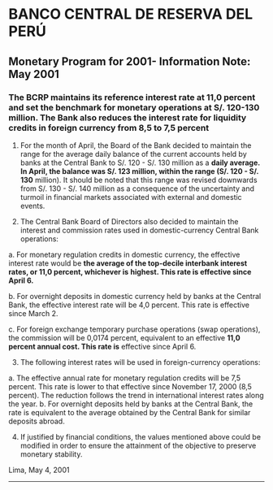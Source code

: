 # BANCO CENTRAL DE RESERVA DEL PERÚ


## Monetary Program for 2001- Information Note: May 2001

### The BCRP maintains its reference interest rate at 11,0 percent and set the benchmark for monetary operations at S/. 120-130 million. The Bank also reduces the interest rate for liquidity credits in foreign currency from 8,5 to 7,5 percent

1. For the month of April, the Board of the Bank decided to maintain the range for the average daily
balance of the current accounts held by banks at the Central Bank to S/. 120 - S/. 130 million as a
**daily average. In April, the balance was S/. 123 million, within the range (S/. 120 - S/. 130**
million). It should be noted that this range was revised downwards from S/. 130 - S/. 140 million
as a consequence of the uncertainty and turmoil in financial markets associated with external and
domestic events.

2. The Central Bank Board of Directors also decided to maintain the interest and commission rates
used in domestic-currency Central Bank operations:

a. For monetary regulation credits in domestic currency, the effective interest rate would be
**the average of the top-decile interbank interest rates, or 11,0 percent, whichever is**
**highest. This rate is effective since April 6.**

b. For overnight deposits in domestic currency held by banks at the Central Bank, the
effective interest rate will be 4,0 percent. This rate is effective since March 2.

c. For foreign exchange temporary purchase operations (swap operations), the commission
will be 0,0174 percent, equivalent to an effective **11,0 percent annual cost. This rate is**
effective since April 6.

3. The following interest rates will be used in foreign-currency operations:

a. The effective annual rate for monetary regulation credits will be 7,5 percent. This rate is
lower to that effective since November 17, 2000 (8,5 percent). The reduction follows the
trend in international interest rates along the year.
b. For overnight deposits held by banks at the Central Bank, the rate is equivalent to the
average obtained by the Central Bank for similar deposits abroad.

4. If justified by financial conditions, the values mentioned above could be modified in order to
ensure the attainment of the objective to preserve monetary stability.

Lima, May 4, 2001


-----

